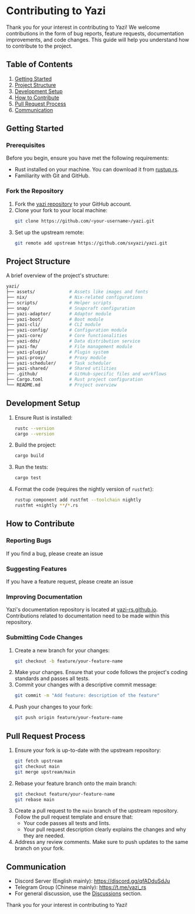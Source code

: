 # Contributing to Yazi

Thank you for your interest in contributing to Yazi! We welcome contributions in the form of bug reports, feature requests, documentation improvements, and code changes. This guide will help you understand how to contribute to the project.
## Table of Contents
1. [Getting Started](#getting-started)
2. [Project Structure](#project-structure)
3. [Development Setup](#development-setup)
4. [How to Contribute](#how-to-contribute)
5. [Pull Request Process](#pull-request-process)
6. [Communication](#communication)

## Getting Started
### Prerequisites
Before you begin, ensure you have met the following requirements:
- Rust installed on your machine. You can download it from [rustup.rs](https://rustup.rs).
- Familiarity with Git and GitHub.

### Fork the Repository
1. Fork the [yazi repository](https://github.com/sxyazi/yazi) to your GitHub account.
2. Clone your fork to your local machine:
   ```sh
   git clone https://github.com/<your-username>/yazi.git
   ```
3. Set up the upstream remote:
   ```sh
   git remote add upstream https://github.com/sxyazi/yazi.git
   ```
## Project Structure
A brief overview of the project's structure:
```bash
yazi/
├── assets/             # Assets like images and fonts
├── nix/                # Nix-related configurations
├── scripts/            # Helper scripts
├── snap/               # Snapcraft configuration
├── yazi-adaptor/       # Adaptor module
├── yazi-boot/          # Boot module
├── yazi-cli/           # CLI module
├── yazi-config/        # Configuration module
├── yazi-core/          # Core functionalities
├── yazi-dds/           # Data distribution service
├── yazi-fm/            # File management module
├── yazi-plugin/        # Plugin system
├── yazi-proxy/         # Proxy module
├── yazi-scheduler/     # Task scheduler
├── yazi-shared/        # Shared utilities
├── .github/            # GitHub-specific files and workflows
├── Cargo.toml          # Rust project configuration
└── README.md           # Project overview
```
## Development Setup

1. Ensure Rust is installed:
   ```sh
   rustc --version
   cargo --version
   ```
2. Build the project:
   ```sh
   cargo build
   ```
3. Run the tests:
   ```sh
   cargo test
   ```
4. Format the code (requires the nightly version of `rustfmt`):
   ```sh
   rustup component add rustfmt --toolchain nightly
   rustfmt +nightly **/*.rs
   ```

   
## How to Contribute
### Reporting Bugs
If you find a bug, please create an issue
### Suggesting Features
If you have a feature request, please create an issue
### Improving Documentation
Yazi's documentation repository is located at [yazi-rs.github.io](https://github.com/yazi-rs/yazi-rs.github.io). Contributions related to documentation need to be made within this repository.

### Submitting Code Changes
1. Create a new branch for your changes:
   ```sh
   git checkout -b feature/your-feature-name
   ```
2. Make your changes. Ensure that your code follows the project's coding standards and passes all tests.
3. Commit your changes with a descriptive commit message:
   ```sh
   git commit -m "Add feature: description of the feature"
   ```
4. Push your changes to your fork:
   ```sh
   git push origin feature/your-feature-name
   ```
## Pull Request Process
1. Ensure your fork is up-to-date with the upstream repository:
   ```sh
   git fetch upstream
   git checkout main
   git merge upstream/main
   ```
2. Rebase your feature branch onto the main branch:
   ```sh
   git checkout feature/your-feature-name
   git rebase main
   ```
3. Create a pull request to the `main` branch of the upstream repository. Follow the pull request template and ensure that:
   - Your code passes all tests and lints.
   - Your pull request description clearly explains the changes and why they are needed.
4. Address any review comments. Make sure to push updates to the same branch on your fork.

## Communication
- Discord Server (English mainly): https://discord.gg/qfADduSdJu
- Telegram Group (Chinese mainly): https://t.me/yazi_rs
- For general discussion, use the [Discussions](https://github.com/sxyazi/yazi/discussions) section.

Thank you for your interest in contributing to Yazi!






